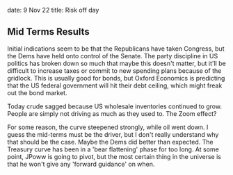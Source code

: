 date: 9 Nov 22
title: Risk off day

## Mid Terms Results
Initial indications seem to be that the Republicans have taken Congress, but the Dems have held onto control of the Senate.
The party discipline in US politics has broken down so much that maybe this doesn't matter, but it'll be difficult to increase taxes or commit to new spending plans because of the gridlock. This is usually good for bonds, but Oxford Economics is predicting that the US federal government will hit their debt ceiling, which might freak out the bond market.

Today crude sagged because US wholesale inventories continued to grow. People are simply not driving as much as they used to. The Zoom effect?

For some reason, the curve steepened strongly, while oil went down. 
I guess the mid-terms must be the driver, but I don't really understand why that should be the case. Maybe the Dems did better than expected. 
The Treasury curve has been in a 'bear flattening' phase for too long. At some point, JPoww is going to pivot, but the most certain thing in the universe is that he won't give any 'forward guidance' on when.
